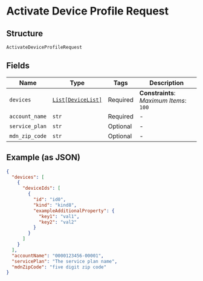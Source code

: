 
# Activate Device Profile Request

## Structure

`ActivateDeviceProfileRequest`

## Fields

| Name | Type | Tags | Description |
|  --- | --- | --- | --- |
| `devices` | [`List[DeviceList]`](../../doc/models/device-list.md) | Required | **Constraints**: *Maximum Items*: `100` |
| `account_name` | `str` | Required | - |
| `service_plan` | `str` | Optional | - |
| `mdn_zip_code` | `str` | Optional | - |

## Example (as JSON)

```json
{
  "devices": [
    {
      "deviceIds": [
        {
          "id": "id0",
          "kind": "kind8",
          "exampleAdditionalProperty": {
            "key1": "val1",
            "key2": "val2"
          }
        }
      ]
    }
  ],
  "accountName": "0000123456-00001",
  "servicePlan": "The service plan name",
  "mdnZipCode": "five digit zip code"
}
```

